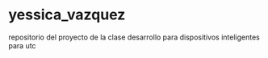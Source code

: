 # yessica_vazquez
repositorio del proyecto de la clase desarrollo para dispositivos inteligentes para utc
